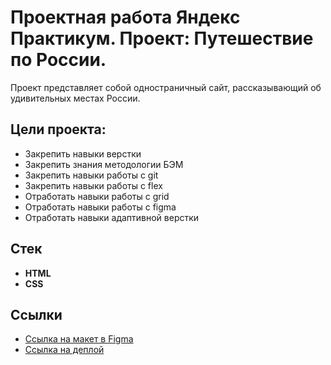 # Проектная работа Яндекс Практикум. Проект: Путешествие по России.

Проект представляет собой одностраничный сайт, рассказывающий об удивительных местах России.

## Цели проекта:

* Закрепить навыки верстки
* Закрепить знания методологии БЭМ
* Закрепить навыки работы с git
* Закрепить навыки работы с flex
* Отработать навыки работы с grid
* Отработать навыки работы с figma
* Отработать навыки адаптивной верстки

## Стек
* __HTML__
* __CSS__

## Ссылки

* [Ссылка на макет в Figma](https://www.figma.com/file/5S2WSbEFL6awjVWJ0NWL8Q/Sprint-3_-Russia-_-desktop-mobile?node-id=28503%3A0)
* [Ссылка на деплой](https://mistersviter.github.io/russian-travel)
